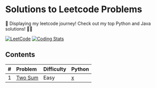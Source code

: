 # Solutions to Leetcode Problems 

🌟 Displaying my leetcode journey! Check out my top Python and Java solutions! 🚀😄

[![LeetCode](https://img.shields.io/badge/-LeetCode-red?logo=LeetCode)](https://leetcode.com/user6223Ob/)
[![Coding Stats](https://img.shields.io/badge/-Stats-orange?logo=GitHub)](https://github.com/Utsav-pixel/YOUR_REPO)
## Contents

| #| Problem |Difficulty      | Python       |      
|--|:--------|:-----------|:-----------|
| 1 |[Two Sum](https://leetcode.com/problems/two-sum/)|Easy|[x](https://github.com/Utsav-pixel/LeetCode-Hastle/blob/master/python/Two_Sum.py)|
